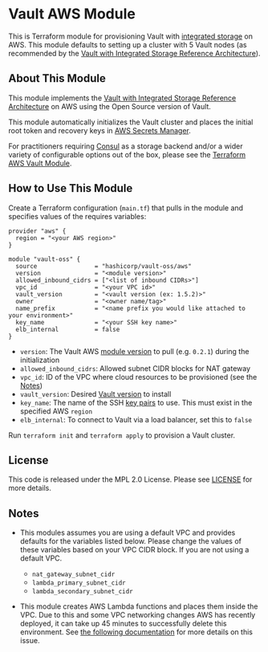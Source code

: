 # Vault AWS Module

This is Terraform module for provisioning Vault with [integrated
storage](https://www.vaultproject.io/docs/concepts/integrated-storage) on AWS.
This module defaults to setting up a cluster with 5 Vault nodes (as recommended
by the [Vault with Integrated Storage Reference
Architecture](https://learn.hashicorp.com/vault/operations/raft-reference-architecture#node)).

## About This Module
This module implements the [Vault with Integrated Storage Reference
Architecture](https://learn.hashicorp.com/vault/operations/raft-reference-architecture#node)
on AWS using the Open Source version of Vault.

This module automatically initializes the Vault cluster and places the initial
root token and recovery keys in [AWS Secrets
Manager](https://aws.amazon.com/secrets-manager/).

For practitioners requiring [Consul](https://www.consul.io/) as a storage
backend and/or a wider variety of configurable options out of the box, please
see the [Terraform AWS Vault
Module](https://registry.terraform.io/modules/hashicorp/vault/aws/0.13.7).

## How to Use This Module

Create a Terraform configuration (`main.tf`) that pulls in the module and specifies values
of the requires variables:

```hcl
provider "aws" {
  region = "<your AWS region>"
}

module "vault-oss" {
  source                = "hashicorp/vault-oss/aws"
  version               = "<module version>"
  allowed_inbound_cidrs = ["<list of inbound CIDRs>"]
  vpc_id                = "<your VPC id>"
  vault_version         = "<vault version (ex: 1.5.2)>"
  owner                 = "<owner name/tag>"
  name_prefix           = "<name prefix you would like attached to your environment>"
  key_name              = "<your SSH key name>"
  elb_internal          = false
}
```

- `version`: The Vault AWS [module version](https://registry.terraform.io/modules/hashicorp/vault-oss/aws/0.2.1)
  to pull (e.g. `0.2.1`) during the initialization
- `allowed_inbound_cidrs`: Allowed subnet CIDR blocks for NAT gateway
- `vpc_id`: ID of the VPC where cloud resources to be provisioned (see the [Notes](#notes))
- `vault_version`: Desired [Vault version](https://releases.hashicorp.com/vault/)
  to install
- `key_name`: The name of the SSH [key pairs](https://docs.aws.amazon.com/AWSEC2/latest/UserGuide/ec2-key-pairs.html#prepare-key-pair)
to use. This must exist in the specified AWS `region`
- `elb_internal`: To connect to Vault via a load balancer, set this to `false`


Run `terraform init` and `terraform apply` to provision a Vault cluster.

## License

This code is released under the MPL 2.0 License. Please see
[LICENSE](https://github.com/hashicorp/terraform-aws-vault-oss/blob/master/LICENSE)
for more details.

## Notes

- This modules assumes you are using a default VPC and provides defaults for the
  variables listed below. Please change the values of these variables based on
  your VPC CIDR block. If you are not using a default VPC.
    - `nat_gateway_subnet_cidr`
    - `lambda_primary_subnet_cidr`
    - `lambda_secondary_subnet_cidr`

- This module creates AWS Lambda functions and places them inside the VPC. Due to
this and some VPC networking changes AWS has recently deployed, it can take up
45 minutes to successfully delete this environment. See [the following
documentation](https://www.terraform.io/docs/providers/aws/r/lambda_function.html)
for more details on this issue.
